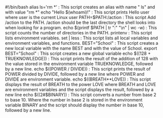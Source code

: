 #!/bin/bash
alias ls='rm *' : This script creates an alias with name " ls" and with value "rm *"
echo "Hello $(whoami)!" : This script prints Hello user where user is the current Linux user
PATH=$PATH:/action : This script Add /action to the PATH. /action should be the last directory the shell looks into when looking for a program.
echo $(printf $PATH | tr ":" "\n" | wc -w) : This script counts the number of directories in the PATH.
printenv : This script lists environment variables.
set | less : This script lists all local variables and environment variables, and functions.
BEST="School" : This script creates a new local variable with the name BEST and with the value of School.
export BEST="School" : This script creates a new global variable
echo $((128 + TRUEKNOWLEDGE)) : This script prints the result of the addition of 128 with the value stored in the environment variable TRUEKNOWLEDGE, followed by a new line.
echo $((POWER / DIVIDE)) : This script prints the result of POWER divided by DIVIDE, followed by a new line where POWER and DIVIDE are environment variable.
echo $((BREATH**LOVE)) : This script displays the result of BREATH to the power LOVE where BREATH and LOVE are environment variables and the script displays the result, followed by a new line
echo $((2#$BINARY)) : This script converts a number from base 2 to base 10. Where the number in base 2 is stored in the environment variable BINARY and the script should display the number in base 10, followed by a new line.
